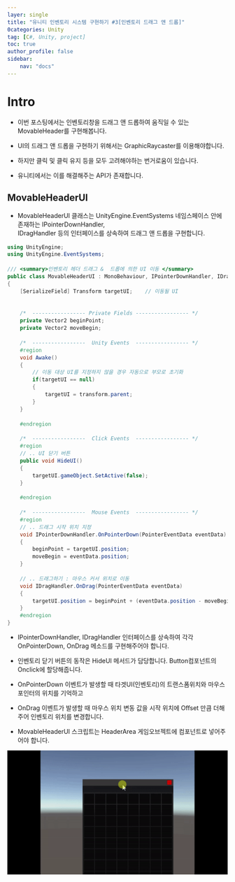 ```yaml
---
layer: single
title: "유니티 인벤토리 시스템 구현하기 #3[인벤토리 드래그 앤 드롭]"
0categories: Unity
tag: [C#, Unity, project]
toc: true
author_profile: false
sidebar: 
    nav: "docs"
---
```




# Intro

- 이번 포스팅에서는 인벤토리창을 드래그 앤 드롭하여 움직일 수 있는 MovableHeader를 구현해봅니다.

- UI의 드래그 앤 드롭을 구현하기 위해서는 GraphicRaycaster를 이용해야합니다.

- 하지만 클릭 및 클릭 유지 등을 모두 고려해야하는 번거로움이 있습니다.

- 유니티에서는 이를 해결해주는 API가 존재합니다.


## MovableHeaderUI

- MovableHeaderUI 클래스는 UnityEngine.EventSystems 네임스페이스 안에 존재하는 IPointerDownHandler,  
IDragHandler 등의 인터페이스를 상속하여 드래그 앤 드롭을 구현합니다.


```c#
using UnityEngine;
using UnityEngine.EventSystems;

/// <summary>인벤토리 헤더 드래그 &  드롭에 의한 UI 이동 </summary>
public class MovableHeaderUI : MonoBehaviour, IPointerDownHandler, IDragHandler
{
    [SerializeField] Transform targetUI;    // 이동될 UI 


    /*  ----------------- Private Fields ----------------- */
    private Vector2 beginPoint;
    private Vector2 moveBegin;

    /*  -----------------  Unity Events  ----------------- */
    #region
    void Awake()
    {
        // 이동 대상 UI를 지정하지 않을 경우 자동으로 부모로 초기화
        if(targetUI == null)
        {
            targetUI = transform.parent;
        }
    }

    #endregion

    /*  -----------------  Click Events  ----------------- */
    #region
    // .. UI 닫기 버튼
    public void HideUI()
    {
        targetUI.gameObject.SetActive(false);
    }

    #endregion

    /*  -----------------  Mouse Events  ----------------- */
    #region
    // .. 드래그 시작 위치 지정
    void IPointerDownHandler.OnPointerDown(PointerEventData eventData)
    {
        beginPoint = targetUI.position;
        moveBegin = eventData.position;
    }

    // .. 드래그하기 : 마우스 커서 위치로 이동
    void IDragHandler.OnDrag(PointerEventData eventData)
    {
        targetUI.position = beginPoint + (eventData.position - moveBegin);
    }
    #endregion
}

```

- IPointerDownHandler, IDragHandler 인터페이스를 상속하여 각각 OnPointerDown, OnDrag 메소드를 구현해주어야 합니다.

- 인벤토리 닫기 버튼의 동작은 HideUI 메서드가 담당합니다. Button컴포넌트의 Onclick에 할당해줍니다.

- OnPointerDown 이벤트가 발생할 때 타겟UI(인벤토리)의 트랜스폼위치와 마우스 포인터의 위치를 기억하고

- OnDrag 이벤트가 발생할 때 마우스 위치 변동 값을 시작 위치에 Offset 만큼 더해주어 인벤토리 위치를 변경합니다.

- MovableHeaderUI 스크립트는 HeaderArea 게임오브젝트에 컴포넌트로 넣어주어야 합니다.

![image](/images/2024/2024-07-07/capture_1.gif)
